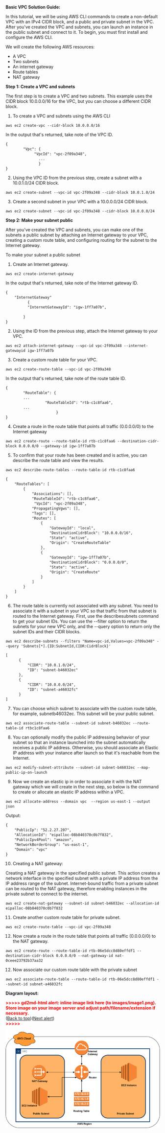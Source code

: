 **Basic VPC Solution Guide:**

In this tutorial, we will be using AWS CLI commands to create a non-default VPC with an IPv4 CIDR block, and a public and private subnet in the VPC. After you've created the VPC and subnets, you can launch an instance in the public subnet and connect to it. To begin, you must first install and configure the AWS CLI. 

We will create the following AWS resources:



*   A VPC
*   Two subnets
*   An internet gateway
*   Route tables
*   NAT gateway

**Step 1: Create a VPC and subnets**

The first step is to create a VPC and two subnets. This example uses the CIDR block 10.0.0.0/16 for the VPC, but you can choose a different CIDR block. 

1.  To create a VPC and subnets using the AWS CLI


```
aws ec2 create-vpc --cidr-block 10.0.0.0/16
```


In the output that's returned, take note of the VPC ID.


```
{
        "Vpc": {
             "VpcId": "vpc-2f09a348",
               ...
               }
}
```


2. Using the VPC ID from the previous step, create a subnet with a 10.0.1.0/24 CIDR block.


```
aws ec2 create-subnet --vpc-id vpc-2f09a348 --cidr-block 10.0.1.0/24
```


3. Create a second subnet in your VPC with a 10.0.0.0/24 CIDR block.


```
aws ec2 create-subnet --vpc-id vpc-2f09a348 --cidr-block 10.0.0.0/24
```


**Step 2: Make your subnet public**

After you've created the VPC and subnets, you can make one of the subnets a public subnet by attaching an Internet gateway to your VPC, creating a custom route table, and configuring routing for the subnet to the Internet gateway.

To make your subnet a public subnet

1. Create an Internet gateway.


```
aws ec2 create-internet-gateway
```


In the output that's returned, take note of the Internet gateway ID.


```
{
    "InternetGateway"
	      {
          "InternetGatewayId": "igw-1ff7a07b",

        }
}
```


2. Using the ID from the previous step, attach the Internet gateway to your VPC.


```
aws ec2 attach-internet-gateway --vpc-id vpc-2f09a348 --internet-gatewayid igw-1ff7a07b
```


3. Create a custom route table for your VPC.


```
aws ec2 create-route-table --vpc-id vpc-2f09a348
```


In the output that's returned, take note of the route table ID.


```
{
        "RouteTable": {
        ...
                  "RouteTableId": "rtb-c1c8faa6",
        ...
                       }
}
```


4. Create a route in the route table that points all traffic (0.0.0.0/0) to the Internet gateway


```
aws ec2 create-route --route-table-id rtb-c1c8faa6 --destination-cidr-block 0.0.0.0/0 --gateway-id igw-1ff7a07b
```


5. To confirm that your route has been created and is active, you can describe the route table and view the results.


```
aws ec2 describe-route-tables --route-table-id rtb-c1c8faa6
```



```
{
    "RouteTables": [
        {
            "Associations": [],
            "RouteTableId": "rtb-c1c8faa6",
             "VpcId": "vpc-2f09a348",
            "PropagatingVgws": [],
            "Tags": [],
            "Routes": [
                {
                    "GatewayId": "local",
                    "DestinationCidrBlock": "10.0.0.0/16",
                    "State": "active",
                    "Origin": "CreateRouteTable"
                },
                {
                    "GatewayId": "igw-1ff7a07b",
                    "DestinationCidrBlock": "0.0.0.0/0",
                    "State": "active",
                    "Origin": "CreateRoute"
                }
            ]
        }
    ]
}
```


6. The route table is currently not associated with any subnet. You need to associate it with a subnet in your VPC so that traffic from that subnet is routed to the Internet gateway. First, use the describesubnets command to get your subnet IDs. You can use the --filter option to return the subnets for your new VPC only, and the --query option to return only the subnet IDs and their CIDR blocks.


```
aws ec2 describe-subnets --filters "Name=vpc-id,Values=vpc-2f09a348" --query 'Subnets[*].{ID:SubnetId,CIDR:CidrBlock}'
```



```
[
      {
          "CIDR": "10.0.1.0/24",
          "ID": "subnet-b46032ec"
      },
      {
          "CIDR": "10.0.0.0/24",
          "ID": "subnet-a46032fc"
      }
]
```


7. You can choose which subnet to associate with the custom route table, for example,     subnetb46032ec. This subnet will be your public subnet.


```
aws ec2 associate-route-table --subnet-id subnet-b46032ec --route-table-id rtbc1c8faa6
```


8. You can optionally modify the public IP addressing behavior of your subnet so that an instance launched into the subnet automatically receives a public IP address. Otherwise, you should associate an Elastic IP address with your instance after launch so that it's reachable from the Internet.


```
aws ec2 modify-subnet-attribute --subnet-id subnet-b46032ec --map-public-ip-on-launch
```


9. Now we create an elastic ip in order to associate it with the NAT gateway which we will create in the next step, so below is the command to create or allocate an elastic IP address within a VPC.


```
aws ec2 allocate-address --domain vpc  --region us-east-1 --output json 
```


Output:


```
{
    "PublicIp": "52.2.27.207",
    "AllocationId": "eipalloc-08b840370c0b7f832",
    "PublicIpv4Pool": "amazon",
    "NetworkBorderGroup": "us-east-1",
    "Domain": "vpc"
}
```


10. Creating a NAT gateway:

Creating a NAT gateway in the specified public subnet. This action creates a network interface in the specified subnet with a private IP address from the IP address range of the subnet. Internet-bound traffic from a private subnet can be routed to the NAT gateway, therefore enabling instances in the private subnet to connect to the internet.


```
aws ec2 create-nat-gateway --subnet-id subnet-b46032ec --allocation-id eipalloc-08b840370c0b7f832
```


11.  Create another custom route table for private subnet.


```
aws ec2 create-route-table --vpc-id vpc-2f09a348
```


12. Now create a route in the route table that points all traffic (0.0.0.0/0) to the NAT gateway.


```
aws ec2 create-route --route-table-id rtb-06e5dcc8d80effdf1 --destination-cidr-block 0.0.0.0/0 --nat-gateway-id nat-0ceee23792b37aa32
```


12. Now associate our custom route table with the private subnet


```
aws ec2 associate-route-table --route-table-id rtb-06e5dcc8d80effdf1 --subnet-id subnet-a46032fc
```


**Diagram layout:**



<p id="gdcalert1" ><span style="color: red; font-weight: bold">>>>>>  gd2md-html alert: inline image link here (to images/image1.png). Store image on your image server and adjust path/filename/extension if necessary. </span><br>(<a href="#">Back to top</a>)(<a href="#gdcalert2">Next alert</a>)<br><span style="color: red; font-weight: bold">>>>>> </span></p>


![alt_text](Diagram.png)
